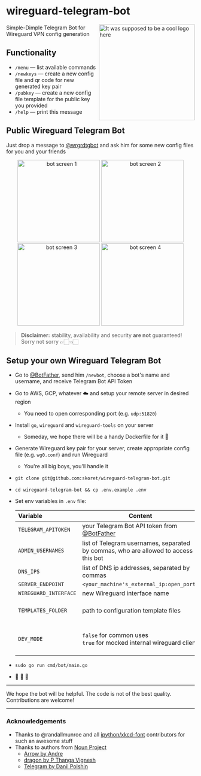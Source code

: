 # wireguard-telegram-bot

<img alt="It was supposed to be a cool logo here" src="https://github.com/skoret/wireguard-telegram-bot/raw/dev/assets/logo.png" width="256" height="256" align="right">

Simple-Dimple Telegram Bot for Wireguard VPN config generation

## Functionality

- `/menu` — list available commands
- `/newkeys` — create a new config file and qr code for new generated key pair
- `/pubkey` — create a new config file template for the public key you provided
- `/help` — print this message

## Public Wireguard Telegram Bot

Just drop a message to [@wrgrdtgbot](https://t.me/wrgrdtgbot) and ask him for some new config files for you and your friends

<p align="center">
  <img alt="bot screen 1" src="https://github.com/skoret/wireguard-telegram-bot/raw/dev/assets/bot/bot_1.png" width="220" />
  <img alt="bot screen 2" src="https://github.com/skoret/wireguard-telegram-bot/raw/dev/assets/bot/bot_2.png" width="220" /> 
  <img alt="bot screen 3" src="https://github.com/skoret/wireguard-telegram-bot/raw/dev/assets/bot/bot_3.png" width="220" />
  <img alt="bot screen 4" src="https://github.com/skoret/wireguard-telegram-bot/raw/dev/assets/bot/bot_4.png" width="220" />
</p>

> **Disclaimer:** stability, availability and security **are not** guaranteed! Sorry not sorry 👉🏻👈🏻

## Setup your own Wireguard Telegram Bot

- Go to [@BotFather](https://t.me/BotFather), send him `/newbot`, choose a bot's name and username, and receive Telegram Bot API Token
- Go to AWS, GCP, whatever ☁️ and setup your remote server in desired region
  - You need to open corresponding port (e.g. `udp:51820`)
- Install `go`, `wireguard` and `wireguard-tools` on your server
  - Someday, we hope there will be a handy Dockerfile for it 🐳
- Generate Wireguard key pair for your server, create appropriate config file (e.g. `wg0.conf`) and run Wireguard
  - You're all big boys, you'll handle it
- `git clone git@github.com:skoret/wireguard-telegram-bot.git`
- `cd wireguard-telegram-bot && cp .env.example .env`
- Set env variables in `.env` file:

  | Variable              | Content | Notes |
    | :-------------------- | ------- | ----- |
  | `TELEGRAM_APITOKEN`   | your Telegram Bot API token from [@BotFather](https://t.me/BotFather) | keep it in _secret_! |
  | `ADMIN_USERNAMES`     | list of Telegram usernames, separated by commas, who are allowed to access this bot | leave variable _empty_ for public access |
  | `DNS_IPS`             | list of DNS ip addresses, separated by commas | e.g. `8.8.8.8,8.8.4.4` |
  | `SERVER_ENDPOINT`     | `<your_machine's_external_ip:open_port>` | |
  | `WIREGUARD_INTERFACE` | new Wireguard interface name | e.g. `wg0` |
  | `TEMPLATES_FOLDER`    | path to configuration template files | probably, you don't wanna change it |
  | `DEV_MODE`            | `false` for common uses<br />`true` for mocked internal wireguard client | dev mode suitable for manual bot ui tests |
- `sudo go run cmd/bot/main.go`
- 🎉 🍻 🥳

---
We hope the bot will be helpful. The code is not of the best quality. Contributions are welcome!

---
### Acknowledgements
- Thanks to @randallmunroe and all [ipython/xkcd-font](https://github.com/ipython/xkcd-font) contributors for such an awesome stuff
- Thanks to authors from [Noun Project](https://thenounproject.com/)
  - [Arrow by Andre](https://thenounproject.com/icon/1771844/)
  - [dragon by P Thanga Vignesh](https://thenounproject.com/icon/2863783/)
  - [Telegram by Danil Polshin](https://thenounproject.com/icon/1634539/)